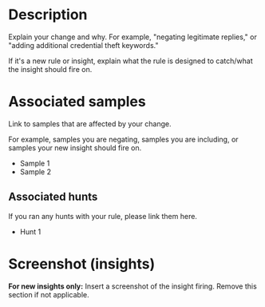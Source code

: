 # Description

Explain your change and why. For example, "negating legitimate replies," or "adding additional credential theft keywords."

If it's a new rule or insight, explain what the rule is designed to catch/what the insight should fire on.

# Associated samples

Link to samples that are affected by your change. 

For example, samples you are negating, samples you are including, or samples your new insight should fire on.

- Sample 1
- Sample 2

## Associated hunts

If you ran any hunts with your rule, please link them here.

- Hunt 1

# Screenshot (insights)

**For new insights only:** Insert a screenshot of the insight firing. Remove this section if not applicable.
